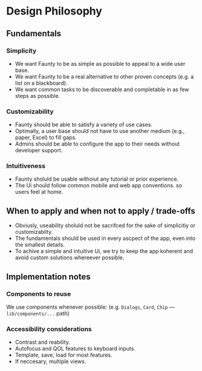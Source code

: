 # Design Philosophy
## Fundamentals
### Simplicity
- We want Faunty to be as simple as possible to appeal to a wide user base.
- We want Faunty to be a real alternative to other proven concepts (e.g. a list on a blackboard).
- We want common tasks to be discoverable and completable in as few steps as possible.
### Customizability
- Faunty should be able to satisfy a variety of use cases.
- Optimally, a user base should not have to use another medium (e.g., paper, Excel) to fill gaps.
- Admins should be able to configure the app to their needs without developer support.
### Intuitiveness
- Faunty sholuld be usable withoiut any tutorial or prior experience.
- The Ui should follow common mobile and web app conventions. so users feel at home.

## When to apply and when not to apply / trade-offs
- Obviusly, useability sholuld not be sacrifced for the sake of simplicitiy or customizabilty.
- The fundamentals should be used in every ascpect of the app, even into the smallest details.
- To achive a simple and intuitive Ui, we try to keep the app koherent and avoid custom solutions whereever possible.

## Implementation notes
### Components to reuse
We use components whenever possible: (e.g. `Dialogs`, `Card`, `Chip` — `lib/components/...` path)
### Accessibility considerations
- Contrast and reability.
- Autofocus and QOL features to keyboard inputs.
- Template, save, load for most features.
- If neccesary, multiple views.

